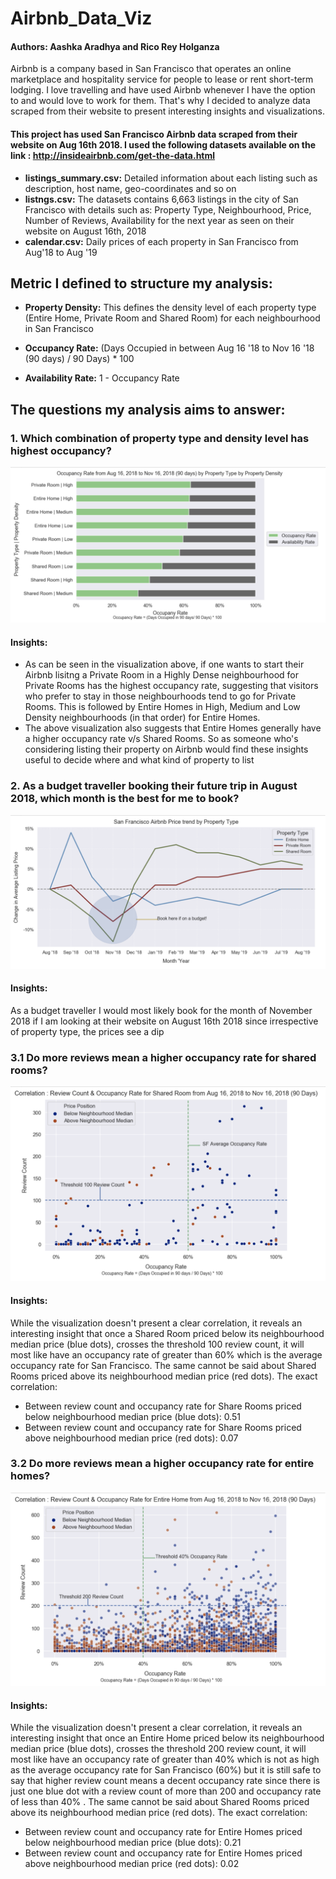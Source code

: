 # Airbnb_Data_Viz

#### Authors: Aashka Aradhya and Rico Rey Holganza

Airbnb is a company based in San Francisco that operates an online marketplace and hospitality service for people to lease or rent short-term lodging. I love travelling and have used Airbnb whenever I have the option to and would love to work for them. That's why I decided to analyze data scraped from their website to present interesting insights and visualizations.

#### **This project has used San Francisco Airbnb data scraped from their website on Aug 16th 2018. I used the following datasets available on the link  :** http://insideairbnb.com/get-the-data.html

* **listings_summary.csv:** Detailed information about each listing such as description, host name, geo-coordinates and so on
* **listngs.csv:** The datasets contains 6,663 listings in the city of San Francisco with details such as: Property Type, Neighbourhood, Price, Number of Reviews, Availability for the next year as seen on their website on August 16th, 2018
* **calendar.csv:** Daily prices of each property in San Francisco from Aug'18 to Aug '19

## **Metric I defined to structure my analysis:**

* **Property Density:** This defines the density level of each property type (Entire Home, Private Room and Shared Room) for each neighbourhood in San Francisco

* **Occupancy Rate:** (Days Occupied in between Aug 16 '18 to Nov 16 '18 (90 days) / 90 Days) * 100

* **Availability Rate:** 1 - Occupancy Rate

## **The questions my analysis aims to answer:**

### **1. Which combination of property type and density level has highest occupancy?**
![](Images/1_Occupancy_Rate_PropertyType_Property_Density.png)
#### **Insights:**
* As can be seen in the visualization above, if one wants to start their Airbnb lisitng a Private Room in a Highly Dense neighbourhood for Private Rooms has the highest occupancy rate, suggesting that visitors who prefer to stay in those neighbourhoods tend to go for Private Rooms. This is followed by Entire Homes in High, Medium and Low Density neighbourhoods (in that order) for Entire Homes. 
* The above visualization also suggests that Entire Homes generally have a higher occupancy rate v/s Shared Rooms. So as someone who's considering listing their property on Airbnb  would find these insights useful to decide where and what kind of property to list

### **2. As a budget traveller booking their future trip in August 2018, which month is the best for me to book?**
![](Images/2_Best_time_to_book_on_a_budget.png)
#### **Insights:**
As a budget traveller I would most likely book for the month of November 2018 if I am looking at their website on August 16th 2018 since irrespective of property type, the prices see a dip

### **3.1 Do more reviews mean a higher occupancy rate for shared rooms?**
![](Images/3.1_Correlation_Occupancy_Rate_Review_Count_Shared_Rooms.png)
#### **Insights:** 
While the visualization doesn't present a clear correlation, it reveals an interesting insight that once a Shared Room priced below its neighbourhood median price (blue dots), crosses the threshold 100 review count, it will most like have an occupancy rate of greater than 60% which is the average occupancy rate for San Francisco. The same cannot be said about Shared Rooms priced above its neighbourhood median price (red dots). The exact correlation:
* Between review count and occupancy rate for Share Rooms priced below neighbourhood median price (blue dots): 0.51
* Between review count and occupancy rate for Share Rooms priced above neighbourhood median price (red dots): 0.07

### **3.2 Do more reviews mean a higher occupancy rate for entire homes?**
![](Images/3.2_Correlation_Occupancy_Rate_Review_Count_Entire_Home.png)
#### **Insights:**
While the visualization doesn't present a clear correlation, it reveals an interesting insight that once an Entire Home priced below its neighbourhood median price (blue dots), crosses the threshold 200 review count, it will most like have an occupancy rate of greater than 40% which is not as high as the average occupancy rate for San Francisco (60%) but it is still safe to say that higher review count means a decent occupancy rate since there is just one blue dot with a review count of more than 200 and occupancy rate of less than 40% . The same cannot be said about Shared Rooms priced above its neighbourhood median price (red dots). The exact correlation:
* Between review count and occupancy rate for Entire Homes priced below neighbourhood median price (blue dots): 0.21
* Between review count and occupancy rate for Entire Homes priced above neighbourhood median price (red dots): 0.02





